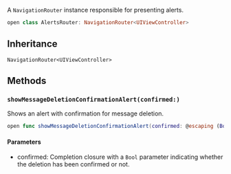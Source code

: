 
A `NavigationRouter` instance responsible for presenting alerts.

``` swift
open class AlertsRouter: NavigationRouter<UIViewController> 
```

## Inheritance

`NavigationRouter<UIViewController>`

## Methods

### `showMessageDeletionConfirmationAlert(confirmed:)`

Shows an alert with confirmation for message deletion.

``` swift
open func showMessageDeletionConfirmationAlert(confirmed: @escaping (Bool) -> Void) 
```

#### Parameters

  - confirmed: Completion closure with a `Bool` parameter indicating whether the deletion has been confirmed or not.
